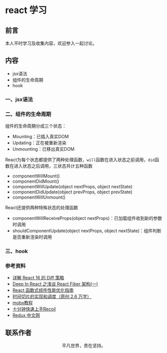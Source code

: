 # react 学习

## 前言

本人平时学习及收集内容，欢迎参入一起讨论。

## 内容

- jsx语法
- 组件的生命周期
- hook

### 一、jsx语法

### 二、组件的生命周期

组件的生命周期分成三个状态：

- Mounting：已插入真实DOM
- Updating：正在被重新渲染
- Unmounting：已移出真实DOM

React为每个状态都提供了两种处理函数，`will`函数在进入状态之前调用，`did`函数在进入状态之后调用，三状态共计五种函数

- componentWillMount()
- componentDidMount()
- componentWillUpdate(object nextProps, object nextState)
- componentDidUpdate(object prevProps, object prevState)
- componentWillUnmount()

React还提供两种特殊状态的处理函数

- componentWillReceiveProps(object nextProps)：已加载组件收到新的参数时调用
- shouldComponentUpdate(object nextProps, object nextState)：组件判断是否重新渲染时调用

### 三、hook

### 参考资料

- [详解 React 16 的 Diff 策略](https://mp.weixin.qq.com/s/_jAW4Z3VR-uW0AEnjHgAEw)
- [Deep In React 之浅谈 React Fiber 架构(一)](https://mp.weixin.qq.com/s/dONYc-Y96baiXBXpwh1w3A)
- [React 函数式组件性能优化指南](https://mp.weixin.qq.com/s/mpL1MxLjBqSO49TRijeyeg)
- [时间切片的实现和调度（原创 2.6 万字）](https://juejin.im/post/5ecdd66ff265da76d53c094a)
- [mobx教程](https://cn.mobx.js.org/intro/overview.html)
- [十分钟快速上手Recoil](https://juejin.cn/post/6898592963401056264)
- [Redux 中文网](https://www.reduxjs.cn/introduction/getting-started/)

## 联系作者

<div align="center">
    <p>
        平凡世界，贵在坚持。
    </p>
    <img :src="$withBase('/about/contact.png')" />
</div>
